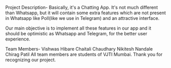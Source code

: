  Project Description-
Basically, it's a Chatting App. It's not much different than Whatsapp, but it will contain some extra features which are not present in Whatsapp like Poll(like we use in Telegram) and an attractive interface.

Our main objective is to implement all these features in our app and it should be optimistic as Whatsapp and Telegram, for the better user experience.

Team Members-
Vishwas Hibare
Chaitali Chaudhary
Nikitesh Nandale
Chirag Patil
All team members are students of VJTI Mumbai.
Thank you for recognizing our project.